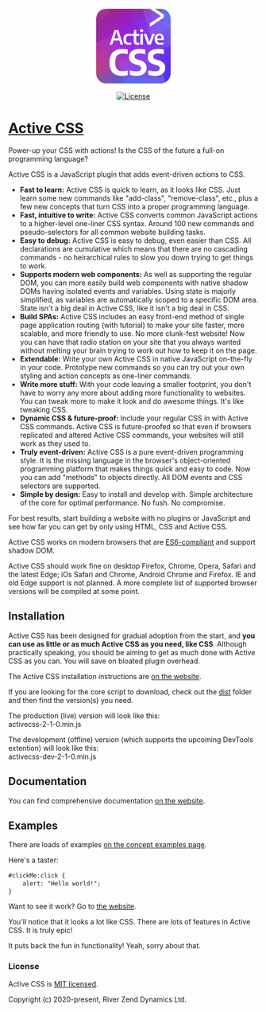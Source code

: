<p align="center"><a href="https://activecss.org" target="_blank" rel="noopener noreferrer"><img src="https://github.com/Active-CSS/active-css/raw/master/logo/activecss-150.jpg" alt="Active CSS Logo" style="border-radius: 20px;"></a></p>
<p align="center">
  <a href="https://github.com/Active-CSS/active-css/blob/master/LICENSE"><img src="https://img.shields.io/badge/License-MIT-green.svg" alt="License"></a>
</p>

# [Active CSS](https://activecss.org/)

Power-up your CSS with actions! Is the CSS of the future a full-on programming language?

Active CSS is a JavaScript plugin that adds event-driven actions to CSS.

* **Fast to learn:** Active CSS is quick to learn, as it looks like CSS. Just learn some new commands like "add-class", "remove-class", etc., plus a few new concepts that turn CSS into a proper programming language.
* **Fast, intuitive to write:** Active CSS converts common JavaScript actions to a higher-level one-liner CSS syntax. Around 100 new commands and pseudo-selectors for all common website building tasks.
* **Easy to debug:** Active CSS is easy to debug, even easier than CSS. All declarations are cumulative which means that there are no cascading commands - no heirarchical rules to slow you down trying to get things to work.
* **Supports modern web components:** As well as supporting the regular DOM, you can more easily build web components with native shadow DOMs having isolated events and variables. Using state is majorly simplified, as variables are automatically scoped to a specific DOM area. State isn't a big deal in Active CSS, like it isn't a big deal in CSS.
* **Build SPAs:** Active CSS includes an easy front-end method of single page application routing (with tutorial) to make your site faster, more scalable, and more friendly to use. No more clunk-fest website! Now you can have that radio station on your site that you always wanted without melting your brain trying to work out how to keep it on the page.
* **Extendable:** Write your own Active CSS in native JavaScript on-the-fly in your code. Prototype new commands so you can try out your own styling and action concepts as one-liner commands.
* **Write more stuff:** With your code leaving a smaller footprint, you don't have to worry any more about adding more functionality to websites. You can tweak more to make it look and do awesome things. It's like tweaking CSS.
* **Dynamic CSS & future-proof:** Include your regular CSS in with Active CSS commands. Active CSS is future-proofed so that even if browsers replicated and altered Active CSS commands, your websites will still work as they used to.
* **Truly event-driven:** Active CSS is a pure event-driven programming style. It is the missing language in the browser's object-oriented programming platform that makes things quick and easy to code. Now you can add "methods" to objects directly. All DOM events and CSS selectors are supported.
* **Simple by design:** Easy to install and develop with. Simple architecture of the core for optimal performance. No fush. No compromise.

For best results, start building a website with no plugins or JavaScript and see how far you can get by only using HTML, CSS and Active CSS.

Active CSS works on modern browsers that are [ES6-compliant](http://kangax.github.io/compat-table/es6/) and support shadow DOM.

Active CSS should work fine on desktop Firefox, Chrome, Opera, Safari and the latest Edge; iOs Safari and Chrome, Android Chrome and Firefox. IE and old Edge support is not planned. A more complete list of supported browser versions will be compiled at some point.

## Installation

Active CSS has been designed for gradual adoption from the start, and **you can use as little or as much Active CSS as you need, like CSS**. Although practically speaking, you should be aiming to get as much done with Active CSS as you can. You will save on bloated plugin overhead.

The Active CSS installation instructions are [on the website](https://activecss.org/manual/installation.html).

If you are looking for the core script to download, check out the [dist](https://github.com/Active-CSS/active-css/tree/master/dist) folder and then find the version(s) you need.

The production (live) version will look like this:<br>
activecss-2-1-0.min.js

The development (offline) version (which supports the upcoming DevTools extention) will look like this:<br>
activecss-dev-2-1-0.min.js

## Documentation

You can find comprehensive documentation [on the website](https://activecss.org).

## Examples

There are loads of examples [on the concept examples page](https://activecss.org/manual/concept-examples.html).

Here's a taster:

```
#clickMe:click {
    alert: "Hello world!";
}
```

Want to see it work? Go to [the website](https://activecss.org).

You'll notice that it looks a lot like CSS. There are lots of features in Active CSS. It is truly epic!

It puts back the fun in functionality! Yeah, sorry about that.

### License

Active CSS is [MIT licensed](./LICENSE).

Copyright (c) 2020-present, River Zend Dynamics Ltd.
